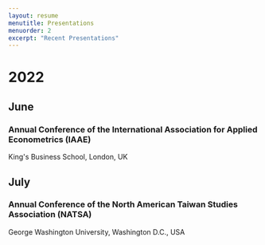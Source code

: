 ```yaml
---
layout: resume
menutitle: Presentations
menuorder: 2
excerpt: "Recent Presentations"
---
```


# 2022

## June
### Annual Conference of the International Association for Applied Econometrics (IAAE)
King's Business School, London, UK

## July
### Annual Conference of the North American Taiwan Studies Association (NATSA)
George Washington University, Washington D.C., USA
